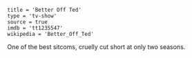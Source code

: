 ```
title = 'Better Off Ted'
type = 'tv-show'
source = true
imdb = 'tt1235547'
wikipedia = 'Better_Off_Ted'
```

One of the best sitcoms, cruelly cut short at only two seasons.
